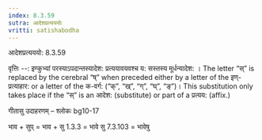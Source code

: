 ```yaml
---
index: 8.3.59
sutra: आदेशप्रत्यययोः
vritti: satishabodha
---
```



 आदेशप्रत्यययो: 8.3.59 


वृत्तिः --: इण्कुभ्यां परस्याऽपदान्तस्यादेश: प्रत्ययावयवश्च य: सस्तस्य मूर्धन्यादेश: । The letter “स्” is replaced by the cerebral “ष्” when preceded either by a letter of the इण्-प्रत्याहार: or a letter of the क-वर्ग: (“क्”, “ख्”, “ग्”, “घ्”, “ङ्”)। This substitution only takes place if the “स्” is an आदेश: (substitute) or part of a प्रत्यय: (affix.) 


गीतासु उदाहरणम् – श्लोकः bg10-17 


भाव + सुप् = भाव + सु 1.3.3 = भावे सु 7.3.103 = भावेषु 



